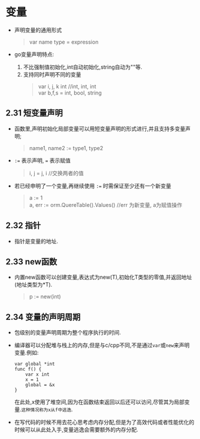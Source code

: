 # 变量

* 声明变量的通用形式
  > var name type = expression

* go变量声明特点:
  
  1. 不比强制值初始化,int自动初始化,string自动为""等.
  2. 支持同时声明不同的变量
     > var i, j, k int    //int, int, int  
     > var b,f,s = int, bool, string

## 2.31 短变量声明

* 函数里,声明初始化局部变量可以用短变量声明的形式进行,并且支持多变量声明;
  > name1, name2 := type1, type2

* `:=` 表示声明, `=` 表示赋值
  > i, j = j, i  //交换两者的值

* 若已经申明了一个变量,再继续使用 `:=` 时需保证至少还有一个新变量
  > a := 1  
  > a, err := orm.QuereTable().Values() //err 为新变量, a为赋值操作

## 2.32 指针

* 指针是变量的地址.

## 2.33 new函数

* 内置new函数可以创建变量,表达式为new(T),初始化T类型的零值,并返回地址(地址类型为*T).
  > p := new(int)

## 2.34 变量的声明周期

* 包级别的变量声明周期为整个程序执行的时间.
* 编译器可以分配堆与栈上的内存,但是与c/cpp不同,不是通过`var`或`new`来声明变量.例如:

  ```
  var global *int
  func f() {
      var x int
      x = 1
      global = &x
  }
  ```

  在此处,x使用了堆空间,因为在函数结束返回以后还可以访问,尽管其为局部变量.`这种情况称为x从f中逃逸`.
* 在写代码的时候不用去花心思考虑内存分配,但是为了高效代码或者性能优化的时候可以从此处入手,变量逃逸会需要额外的内存分配.